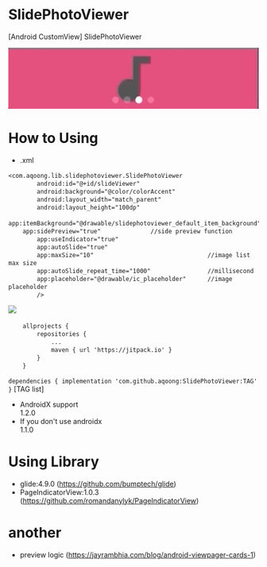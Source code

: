 # SlidePhotoViewer
[Android CustomView] SlidePhotoViewer

![Alt Text](https://github.com/aqoong/SlidePhotoViewer/raw/master/sample.gif)

# How to Using
- .xml
```
<com.aqoong.lib.slidephotoviewer.SlidePhotoViewer
        android:id="@+id/slideViewer"
        android:background="@color/colorAccent"
        android:layout_width="match_parent"
        android:layout_height="100dp"
	app:itemBackground="@drawable/slidephotoviewer_default_item_background"
	app:sidePreview="true"				//side preview function
        app:useIndicator="true"
        app:autoSlide="true"
        app:maxSize="10"                                //image list max size 
        app:autoSlide_repeat_time="1000"                //millisecond
        app:placeholder="@drawable/ic_placeholder"      //image placeholder
        />
```


[![](https://jitpack.io/v/aqoong/SlidePhotoViewer.svg)](https://jitpack.io/#aqoong/SlidePhotoViewer)<br>
```
 	allprojects {
		repositories {
			...
			maven { url 'https://jitpack.io' }
		}
	}
```
`
dependencies {
        implementation 'com.github.aqoong:SlidePhotoViewer:TAG'
}
`
[TAG list]
- AndroidX support<br>
  1.2.0 <br>
- If you don't use androidx<br>
  1.1.0 <br>

# Using Library
- glide:4.9.0 (https://github.com/bumptech/glide)
- PageIndicatorView:1.0.3 (https://github.com/romandanylyk/PageIndicatorView)

# another
- preview logic (https://jayrambhia.com/blog/android-viewpager-cards-1)
